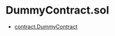 # DummyContract.sol

<!-- START_INDEX -->
- [contract.DummyContract](./contract.DummyContract.md)
<!-- END_INDEX -->
